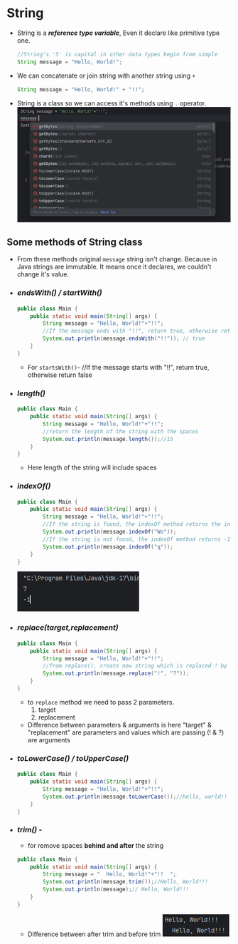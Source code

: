 # String
- String is a ***reference type variable***, Even it declare like primitive type one.
  ```java
  //String's 'S' is capital in other data types begin from simple
  String message = "Hello, World!";
  ```
- We can concatenate or join string with another string using `+`
  ```java
  String message = "Hello, World!" + "!!";
  ```
- String is a class so we can access it's methods using `.` operator.
![](assets/Pasted%20image%2020240530191225.png)
## Some methods of String class

- From these methods original `message` string isn't change. Because in Java strings are immutable. It means once it declares, we couldn't change it's value.
- ### ***endsWith() / startWith()***
  ```java
  public class Main {
      public static void main(String[] args) {
          String message = "Hello, World!"+"!!";
          //If the message ends with "!!", return true, otherwise return false
          System.out.println(message.endsWith("!!")); // true
      }
  }
  ```
  - For `startsWith()`- //If the message starts with "!!", return true, otherwise return false

- ### ***length()***
  ```java
  public class Main {
      public static void main(String[] args) {
          String message = "Hello, World!"+"!!";
          //return the length of the string with the spaces
          System.out.println(message.length());//15
      }
  }
  ```
  - Here length of the string will include spaces
  
- ### ***indexOf()***
  ```java
  public class Main {
      public static void main(String[] args) {
          String message = "Hello, World!"+"!!";
          //If the string is found, the indexOf method returns the index of the first occurrence of the specified substring.
          System.out.println(message.indexOf("Wo"));
          //If the string is not found, the indexOf method returns -1.
          System.out.println(message.indexOf("q"));
      }
  }
  ```
  ![](assets/Pasted%20image%2020240531194139.png)

- ### ***replace(target,replacement)***
  ```java
  public class Main {
      public static void main(String[] args) {
          String message = "Hello, World!"+"!!";
          //from replace(), create new string which is replaced ! by ?
          System.out.println(message.replace("!", "?"));
      }
  }
  ```
  - to `replace` method we need to pass 2 parameters.
	  1. target
	  2. replacement
  - Difference between parameters & arguments is here "target" & "replacement" are parameters and values which are passing (! & ?) are arguments

- ### ***toLowerCase() / toUpperCase()***
  ``` java 
  public class Main {
      public static void main(String[] args) {
          String message = "Hello, World!"+"!!";
          System.out.println(message.toLowerCase());//hello, world!!
      }
  }
  ```

- ### ***trim()*** - 
  - for remove spaces **behind and after** the string
  ``` java 
  public class Main {
      public static void main(String[] args) {
          String message = "  Hello, World!"+"!!  ";
          System.out.println(message.trim());//Hello, World!!!
          System.out.println(message);// Hello, World!!!
      }
  }
  ```
  - Difference between after trim and before trim
    ![](assets/Pasted%20image%2020240610101353.png)